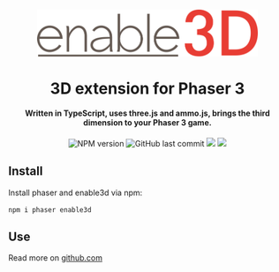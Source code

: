<h1 align="center">
  <br>
  <a href="https://github.com/yandeu/enable3d#readme"><img src="readme/enable3d-logo.png" alt="header" width="400" alt="enable3d logo"></a>
  <br>
  <br>
  3D extension for Phaser 3
  <br>
</h1>

<h4 align="center">
Written in TypeScript, uses three.js and ammo.js, brings the third dimension to your Phaser 3 game.</h4>

<p align="center">
  <img src="https://img.shields.io/npm/v/enable3d?style=flat-square" alt="NPM version">
  <img src="https://img.shields.io/github/last-commit/yandeu/enable3d.svg?style=flat-square" alt="GitHub last commit">
  <a href="https://github.com/prettier/prettier" alt="code style: prettier"><img src="https://img.shields.io/badge/code_style-prettier-ff69b4.svg?style=flat-square"></a>
  <a href="https://www.typescriptlang.org/"><img src="https://img.shields.io/badge/built%20with-TypeScript-blue?style=flat-square"></a>
</p>

## Install

Install phaser and enable3d via npm:

```console
npm i phaser enable3d
```

## Use

Read more on [github.com](https://github.com/yandeu/enable3d#readme)
